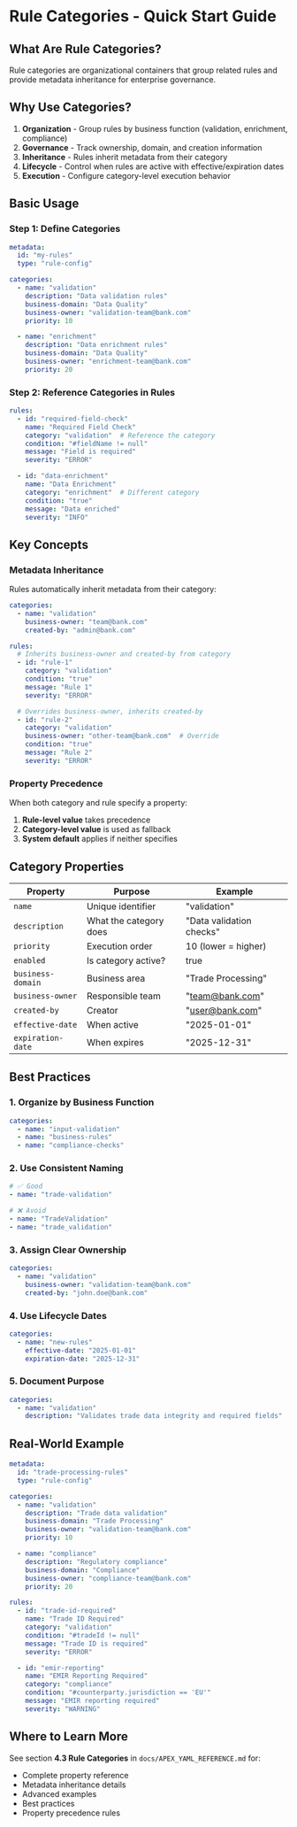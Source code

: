 # Rule Categories - Quick Start Guide

## What Are Rule Categories?

Rule categories are organizational containers that group related rules and provide metadata inheritance for enterprise governance.

## Why Use Categories?

1. **Organization** - Group rules by business function (validation, enrichment, compliance)
2. **Governance** - Track ownership, domain, and creation information
3. **Inheritance** - Rules inherit metadata from their category
4. **Lifecycle** - Control when rules are active with effective/expiration dates
5. **Execution** - Configure category-level execution behavior

## Basic Usage

### Step 1: Define Categories

```yaml
metadata:
  id: "my-rules"
  type: "rule-config"

categories:
  - name: "validation"
    description: "Data validation rules"
    business-domain: "Data Quality"
    business-owner: "validation-team@bank.com"
    priority: 10

  - name: "enrichment"
    description: "Data enrichment rules"
    business-domain: "Data Quality"
    business-owner: "enrichment-team@bank.com"
    priority: 20
```

### Step 2: Reference Categories in Rules

```yaml
rules:
  - id: "required-field-check"
    name: "Required Field Check"
    category: "validation"  # Reference the category
    condition: "#fieldName != null"
    message: "Field is required"
    severity: "ERROR"

  - id: "data-enrichment"
    name: "Data Enrichment"
    category: "enrichment"  # Different category
    condition: "true"
    message: "Data enriched"
    severity: "INFO"
```

## Key Concepts

### Metadata Inheritance

Rules automatically inherit metadata from their category:

```yaml
categories:
  - name: "validation"
    business-owner: "team@bank.com"
    created-by: "admin@bank.com"

rules:
  # Inherits business-owner and created-by from category
  - id: "rule-1"
    category: "validation"
    condition: "true"
    message: "Rule 1"
    severity: "ERROR"

  # Overrides business-owner, inherits created-by
  - id: "rule-2"
    category: "validation"
    business-owner: "other-team@bank.com"  # Override
    condition: "true"
    message: "Rule 2"
    severity: "ERROR"
```

### Property Precedence

When both category and rule specify a property:
1. **Rule-level value** takes precedence
2. **Category-level value** is used as fallback
3. **System default** applies if neither specifies

## Category Properties

| Property | Purpose | Example |
|----------|---------|---------|
| `name` | Unique identifier | "validation" |
| `description` | What the category does | "Data validation checks" |
| `priority` | Execution order | 10 (lower = higher) |
| `enabled` | Is category active? | true |
| `business-domain` | Business area | "Trade Processing" |
| `business-owner` | Responsible team | "team@bank.com" |
| `created-by` | Creator | "user@bank.com" |
| `effective-date` | When active | "2025-01-01" |
| `expiration-date` | When expires | "2025-12-31" |

## Best Practices

### 1. Organize by Business Function
```yaml
categories:
  - name: "input-validation"
  - name: "business-rules"
  - name: "compliance-checks"
```

### 2. Use Consistent Naming
```yaml
# ✅ Good
- name: "trade-validation"

# ❌ Avoid
- name: "TradeValidation"
- name: "trade_validation"
```

### 3. Assign Clear Ownership
```yaml
categories:
  - name: "validation"
    business-owner: "validation-team@bank.com"
    created-by: "john.doe@bank.com"
```

### 4. Use Lifecycle Dates
```yaml
categories:
  - name: "new-rules"
    effective-date: "2025-01-01"
    expiration-date: "2025-12-31"
```

### 5. Document Purpose
```yaml
categories:
  - name: "validation"
    description: "Validates trade data integrity and required fields"
```

## Real-World Example

```yaml
metadata:
  id: "trade-processing-rules"
  type: "rule-config"

categories:
  - name: "validation"
    description: "Trade data validation"
    business-domain: "Trade Processing"
    business-owner: "validation-team@bank.com"
    priority: 10

  - name: "compliance"
    description: "Regulatory compliance"
    business-domain: "Compliance"
    business-owner: "compliance-team@bank.com"
    priority: 20

rules:
  - id: "trade-id-required"
    name: "Trade ID Required"
    category: "validation"
    condition: "#tradeId != null"
    message: "Trade ID is required"
    severity: "ERROR"

  - id: "emir-reporting"
    name: "EMIR Reporting Required"
    category: "compliance"
    condition: "#counterparty.jurisdiction == 'EU'"
    message: "EMIR reporting required"
    severity: "WARNING"
```

## Where to Learn More

See section **4.3 Rule Categories** in `docs/APEX_YAML_REFERENCE.md` for:
- Complete property reference
- Metadata inheritance details
- Advanced examples
- Best practices
- Property precedence rules

